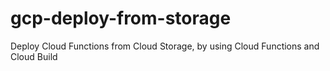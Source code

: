 # gcp-deploy-from-storage
Deploy Cloud Functions from Cloud Storage, by using Cloud Functions and Cloud Build
